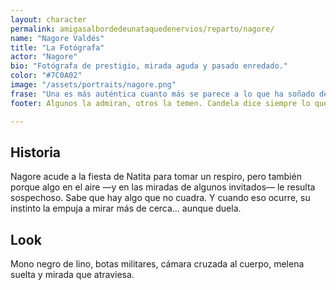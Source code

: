 ```yaml
---
layout: character
permalink: amigasalbordedeunataquedenervios/reparto/nagore/
name: "Nagore Valdés"
title: "La Fotógrafa"
actor: "Nagore"
bio: "Fotógrafa de prestigio, mirada aguda y pasado enredado."
color: "#7C0A02"
image: "/assets/portraits/nagore.png"
frase: "Una es más auténtica cuanto más se parece a lo que ha soñado de sí misma. Elegante, hermética y siempre alerta, guarda secretos de muchos… y uno muy propio."
footer: Algunos la admiran, otros la temen. Candela dice siempre lo que piensa y lo dice bien. Tiene la capacidad de desarmar a cualquiera con una sola frase certera.

---
```

## Historia
  
Nagore acude a la fiesta de Natita para tomar un respiro, pero también porque algo en el aire —y en las miradas de algunos invitados— le resulta sospechoso. Sabe que hay algo que no cuadra. Y cuando eso ocurre, su instinto la empuja a mirar más de cerca… aunque duela.  

## Look

Mono negro de lino, botas militares, cámara cruzada al cuerpo, melena suelta y mirada que atraviesa.
